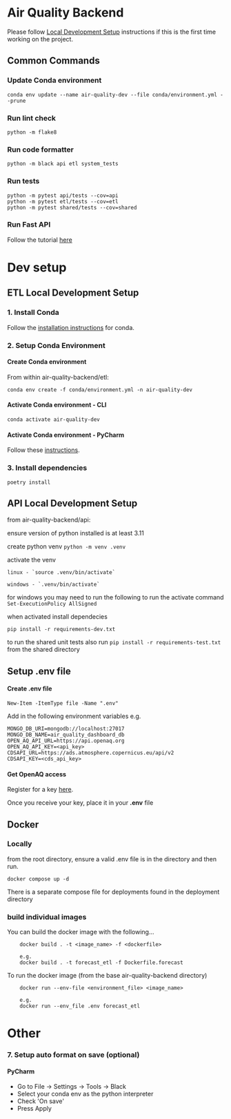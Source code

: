 # Air Quality Backend

Please follow [Local Development Setup](#local-development-setup) instructions if this is the first time working on the project.

## Common Commands

### Update Conda environment

`conda env update --name air-quality-dev --file conda/environment.yml --prune`

### Run lint check
`python -m flake8`

### Run code formatter
`python -m black api etl system_tests`

### Run tests
```
python -m pytest api/tests --cov=api
python -m pytest etl/tests --cov=etl
python -m pytest shared/tests --cov=shared
```
### Run Fast API
Follow the tutorial [here](docs/run_fast_api_tutorial.md)

# Dev setup
## ETL Local Development Setup

### 1. Install Conda
Follow the [installation instructions](https://docs.anaconda.com/free/miniconda/) for conda.

### 2. Setup Conda Environment

#### Create Conda environment
From within air-quality-backend/etl:

`conda env create -f conda/environment.yml -n air-quality-dev`

#### Activate Conda environment - CLI
`conda activate air-quality-dev`

#### Activate Conda environment - PyCharm
Follow these [instructions](https://www.jetbrains.com/help/pycharm/conda-support-creating-conda-virtual-environment.html#conda-requirements).

### 3. Install dependencies
`poetry install`

## API Local Development Setup
from air-quality-backend/api:

ensure version of python installed is at least 3.11

create python venv
`python -m venv .venv`

activate the venv
```
linux - `source .venv/bin/activate`

windows - `.venv/bin/activate`
```
for windows you may need to run the following to run the activate command
`Set-ExecutionPolicy AllSigned`

when activated install dependecies

`pip install -r requirements-dev.txt`

to run the shared unit tests also run 
`pip install -r requirements-test.txt`
from the shared directory

## Setup .env file

#### Create .env file

`New-Item -ItemType file -Name ".env"`

Add in the following environment variables e.g.
```
MONGO_DB_URI=mongodb://localhost:27017
MONGO_DB_NAME=air_quality_dashboard_db
OPEN_AQ_API_URL=https://api.openaq.org
OPEN_AQ_API_KEY=<api_key>
CDSAPI_URL=https://ads.atmosphere.copernicus.eu/api/v2
CDSAPI_KEY=<cds_api_key>
```

#### Get OpenAQ access
Register for a key [here](https://api.openaq.org/register).

Once you receive your key, place it in your **.env** file


## Docker
### Locally
from the root directory, ensure a valid .env file is in the directory and then run. 
```
docker compose up -d
```
There is a separate compose file for deployments found in the deployment directory

### build individual images

You can build the docker image with the following... 
```
    docker build . -t <image_name> -f <dockerfile>

    e.g. 
    docker build . -t forecast_etl -f Dockerfile.forecast
```

To run the docker image (from the base air-quality-backend directory)
```
    docker run --env-file <environment_file> <image_name>

    e.g.
    docker run --env_file .env forecast_etl
```

# Other
### 7. Setup auto format on save (optional) 

#### PyCharm
- Go to File -> Settings -> Tools -> Black
- Select your conda env as the python interpreter
- Check 'On save'
- Press Apply

